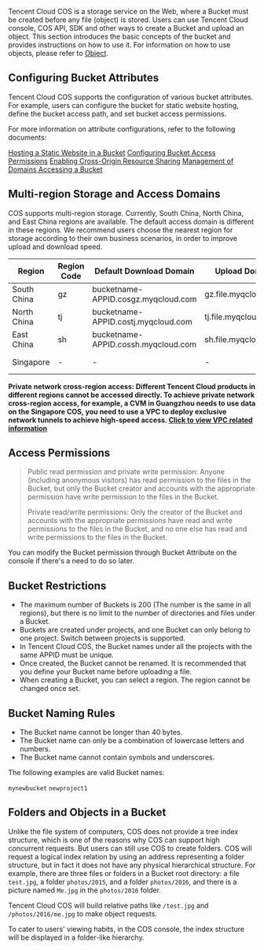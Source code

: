 Tencent Cloud COS is a storage service on the Web, where a Bucket must be created before any file (object) is stored. Users can use Tencent Cloud console, COS API, SDK and other ways to create a Bucket and upload an object. This section introduces the basic concepts of the bucket and provides instructions on how to use it. For information on how to use objects, please refer to [Object](https://www.qcloud.com/document/product/436/6255).

## Configuring Bucket Attributes

Tencent Cloud COS supports the configuration of various bucket attributes. For example, users can configure the bucket for static website hosting, define the bucket access path, and set bucket access permissions.

For more information on attribute configurations, refer to the following documents:

[Hosting a Static Website in a Bucket](https://www.qcloud.com/document/product/436/6249)
[Configuring Bucket Access Permissions](https://www.qcloud.com/document/product/436/6247)
[Enabling Cross-Origin Resource Sharing](https://www.qcloud.com/document/product/436/6251)
[Management of Domains Accessing a Bucket](https://www.qcloud.com/document/product/436/6252)


## Multi-region Storage and Access Domains
COS supports multi-region storage. Currently, South China, North China, and East China regions are available. The default access domain is different in these regions. We recommend users choose the nearest region for storage according to their own business scenarios, in order to improve upload and download speed.

| Region   | Region Code | Default Download Domain                              | Upload Domain                 | Status   |
| ---- | ---- | ----------------------------------- | -------------------- | ---- |
| South China   | gz   | bucketname-APPID.cosgz.myqcloud.com | gz.file.myqcloud.com | Available  |
| North China   | tj   | bucketname-APPID.costj.myqcloud.com | tj.file.myqcloud.com | Available  |
| East China   | sh   | bucketname-APPID.cossh.myqcloud.com | sh.file.myqcloud.com | Available  |
| Singapore  | -    | -                                   | -                    | Coming soon |

**Private network cross-region access: Different Tencent Cloud products in different regions cannot be accessed directly. To achieve private network cross-region access, for example, a CVM in Guangzhou needs to use data on the Singapore COS, you need to use a VPC to deploy exclusive network tunnels to achieve high-speed access.  [Click to view VPC related information](https://www.qcloud.com/product/vpc.html)**


## Access Permissions
> Public read permission and private write permission: Anyone (including anonymous visitors) has read permission to the files in the Bucket, but only the Bucket creator and accounts with the appropriate permission have write permission to the files in the Bucket.
>
> 
> Private read/write permissions: Only the creator of the Bucket and accounts with the appropriate permissions have read and write permissions to the files in the Bucket, and no one else has read and write permissions to the files in the Bucket.

You can modify the Bucket permission through Bucket Attribute on the console if there's a need to do so later.


## Bucket Restrictions
- The maximum number of Buckets is 200 (The number is the same in all regions), but there is no limit to the number of directories and files under a Bucket.
- Buckets are created under projects, and one Bucket can only belong to one project. Switch between projects is supported.
- In Tencent Cloud COS, the Bucket names under all the projects with the same APPID must be unique.
- Once created, the Bucket cannot be renamed. It is recommended that you define your Bucket name before uploading a file.
- When creating a Bucket, you can select a region. The region cannot be changed once set. 

## Bucket Naming Rules

- The Bucket name cannot be longer than 40 bytes.
- The Bucket name can only be a combination of lowercase letters and numbers.
- The Bucket name cannot contain symbols and underscores.

The following examples are valid Bucket names:

`mynewbucket`
`newproject1`

## Folders and Objects in a Bucket
Unlike the file system of computers, COS does not provide a tree index structure, which is one of the reasons why COS can support high concurrent requests. But users can still use COS to create folders. COS will request a logical index relation by using an address representing a folder structure, but in fact it does not have any physical hierarchical structure. For example, there are three files or folders in a Bucket root directory: a file `test.jpg`, a folder `photos/2015`, and a folder `photos/2016`, and there is a picture named `Me.jpg` in the `photos/2016` folder.

Tencent Cloud COS will build relative paths like `/test.jpg` and `/photos/2016/me.jpg` to make object requests.

To cater to users' viewing habits, in the COS console, the index structure will be displayed in a folder-like hierarchy.




